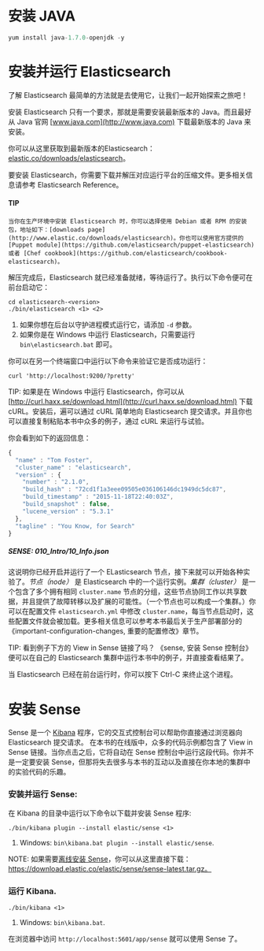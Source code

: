 # 安装 JAVA
```js
yum install java-1.7.0-openjdk -y
```

# 安装并运行 Elasticsearch

了解 Elasticsearch 最简单的方法就是去使用它，让我们一起开始探索之旅吧！

安装 Elasticsearch 只有一个要求，那就是需要安装最新版本的 Java。而且最好从 Java 官网 [www.java.com](http://www.java.com) 下载最新版本的 Java 来安装。

你可以从这里获取到最新版本的Elasticsearch：[elastic.co/downloads/elasticsearch](https://www.elastic.co/downloads/elasticsearch)。

要安装 Elasticsearch，你需要下载并解压对应运行平台的压缩文件。更多相关信息请参考 Elasticsearch
Reference。

#### TIP
```
当你在生产环境中安装 Elasticsearch 时，你可以选择使用 Debian 或者 RPM 的安装包，地址如下：[downloads page](http://www.elastic.co/downloads/elasticsearch)。你也可以使用官方提供的 [Puppet module](https://github.com/elasticsearch/puppet-elasticsearch) 或者 [Chef cookbook](https://github.com/elasticsearch/cookbook-elasticsearch)。

```

解压完成后，Elasticsearch 就已经准备就绪，等待运行了。执行以下命令便可在前台启动它：

```
cd elasticsearch-<version>
./bin/elasticsearch <1> <2>
```
1. 如果你想在后台以守护进程模式运行它，请添加 `-d` 参数。
2. 如果你是在 Windows 中运行 Elasticsearch，只需要运行  `bin\elasticsearch.bat` 即可。

你可以在另一个终端窗口中运行以下命令来验证它是否成功运行：

```
curl 'http://localhost:9200/?pretty'
```

TIP: 如果是在 Windows 中运行 Elasticsearch，你可以从 [http://curl.haxx.se/download.html](http://curl.haxx.se/download.html) 下载 cURL。安装后，遍可以通过 cURL 简单地向 Elasticsearch 提交请求。并且你也可以直接复制粘贴本书中众多的例子，通过 cURL 来运行与试验。

你会看到如下的返回信息：

```js
{
  "name" : "Tom Foster",
  "cluster_name" : "elasticsearch",
  "version" : {
    "number" : "2.1.0",
    "build_hash" : "72cd1f1a3eee09505e036106146dc1949dc5dc87",
    "build_timestamp" : "2015-11-18T22:40:03Z",
    "build_snapshot" : false,
    "lucene_version" : "5.3.1"
  },
  "tagline" : "You Know, for Search"
}
```
##### SENSE: 010_Intro/10_Info.json

这说明你已经开启并运行了一个 ELasticsearch 节点，接下来就可以开始各种实验了。*节点（node）* 是 Elasticsearch 中的一个运行实例。*集群（cluster）* 是一个包含了多个拥有相同 `cluster.name` 节点的分组，这些节点协同工作以共享数据，并且提供了故障转移以及扩展的可能性。（一个节点也可以构成一个集群。）你可以在配置文件 `elasticsearch.yml` 中修改 `cluster.name`，每当节点启动时，这些配置文件就会被加载。更多相关信息可以参考本书最后关于生产部署部分的 《important-configuration-changes, 重要的配置修改》章节。

TIP: 看到例子下方的 View in Sense 链接了吗？ 《sense, 安装 Sense 控制台》 便可以在自己的 Elasticsearch 集群中运行本书中的例子，并直接查看结果了。

当 Elasticsearch 已经在前台运行时，你可以按下 Ctrl-C 来终止这个进程。


# 安装 Sense
Sense 是一个 [Kibana](https://www.elastic.co/guide/en/kibana/current/index.html) 程序，它的交互式控制台可以帮助你直接通过浏览器向 Elasticsearch 提交请求。
在本书的在线版中，众多的代码示例都包含了 View in Sense 链接。当你点击之后，它将自动在 Sense 控制台中运行这段代码。你并不是一定要安装 Sense，但那将失去很多与本书的互动以及直接在你本地的集群中的实验代码的乐趣。

### 安装并运行 Sense:

在 Kibana 的目录中运行以下命令以下载并安装 Sense 程序:
``` 
./bin/kibana plugin --install elastic/sense <1>
```
1. Windows: `bin\kibana.bat plugin --install elastic/sense`.

NOTE: 如果需要[离线安装 Sense](https://www.elastic.co/guide/en/sense/current/installing.html#manual_download)，你可以从这里直接下载： https://download.elastic.co/elastic/sense/sense-latest.tar.gz。

### 运行 Kibana.
```
./bin/kibana <1>
```
1. Windows: `bin\kibana.bat`.

在浏览器中访问 `http://localhost:5601/app/sense` 就可以使用 Sense 了。
